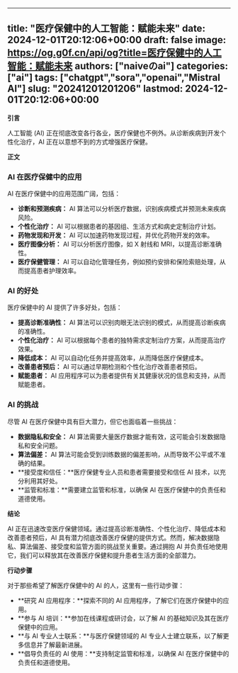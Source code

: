 
---
title: "医疗保健中的人工智能：赋能未来"
date: 2024-12-01T20:12:06+00:00
draft: false
image: https://og.g0f.cn/api/og?title=医疗保健中的人工智能：赋能未来
authors: ["naiveのai"]
categories: ["ai"]
tags: ["chatgpt","sora","openai","Mistral AI"]
slug: "20241201201206"
lastmod: 2024-12-01T20:12:06+00:00
---
**引言**

人工智能 (AI) 正在彻底改变各行各业，医疗保健也不例外。从诊断疾病到开发个性化治疗，AI 正在以意想不到的方式增强医疗保健。

**正文**

### AI 在医疗保健中的应用

AI 在医疗保健中的应用范围广阔，包括：

- **诊断和预测疾病：** AI 算法可以分析医疗数据，识别疾病模式并预测未来疾病风险。
- **个性化治疗：** AI 可以根据患者的基因组、生活方式和病史定制治疗计划。
- **药物发现和开发：** AI 可以加速药物发现过程，并优化药物开发的效率。
- **医疗图像分析：** AI 可以分析医疗图像，如 X 射线和 MRI，以提高诊断准确性。
- **医疗保健管理：** AI 可以自动化管理任务，例如预约安排和保险索赔处理，从而提高患者护理效率。

### AI 的好处

医疗保健中的 AI 提供了许多好处，包括：

- **提高诊断准确性：** AI 算法可以识别肉眼无法识别的模式，从而提高诊断疾病的准确性。
- **个性化治疗：** AI 可以根据每个患者的独特需求定制治疗方案，从而提高治疗效果。
- **降低成本：** AI 可以自动化任务并提高效率，从而降低医疗保健成本。
- **改善患者预后：** AI 可以通过早期检测和个性化治疗改善患者预后。
- **赋能患者：** AI 应用程序可以为患者提供有关其健康状况的信息和支持，从而赋能患者。

### AI 的挑战

尽管 AI 在医疗保健中具有巨大潜力，但它也面临着一些挑战：

- **数据隐私和安全：** AI 算法需要大量医疗数据才能有效，这可能会引发数据隐私和安全问题。
- **算法偏差：** AI 算法可能会受到训练数据的偏差影响，从而导致不公平或不准确的结果。
- **接受度和信任：**医疗保健专业人员和患者需要接受和信任 AI 技术，以充分利用其好处。
- **监管和标准：**需要建立监管和标准，以确保 AI 在医疗保健中的负责任和道德使用。

**结论**

AI 正在迅速改变医疗保健领域。通过提高诊断准确性、个性化治疗、降低成本和改善患者预后，AI 具有潜力彻底改善医疗保健的提供方式。然而，解决数据隐私、算法偏差、接受度和监管方面的挑战至关重要。通过拥抱 AI 并负责任地使用它，我们可以释放其在改善医疗保健和提升患者生活方面的全部潜力。

**行动步骤**

对于那些希望了解医疗保健中的 AI 的人，这里有一些行动步骤：

- **研究 AI 应用程序：**探索不同的 AI 应用程序，了解它们在医疗保健中的应用。
- **参与 AI 培训：**参加在线课程或研讨会，以了解 AI 的基础知识及其在医疗保健中的应用。
- **与 AI 专业人士联系：**与医疗保健领域的 AI 专业人士建立联系，以了解更多信息并了解最新进展。
- **倡导负责任的 AI 使用：**支持制定监管和标准，以确保 AI 在医疗保健中的负责任和道德使用。